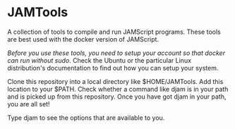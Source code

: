 # JAMTools

A collection of tools to compile and run JAMScript programs. These tools are best used with the docker version of JAMScript.

*Before you use these tools, you need to setup your account so that docker can run without sudo*. Check the Ubuntu or the particular Linux distribution's documentation to find out how you can setup your system.

Clone this repository into a local directory like $HOME/JAMTools. Add this location to your $PATH. Check whether a command like djam is in your path and is picked up from this repository. Once you have got djam in your path, you are all set!

Type djam to see the options that are available to you.
